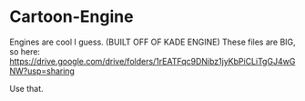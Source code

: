 # Cartoon-Engine
Engines are cool I guess. (BUILT OFF OF KADE ENGINE)
These files are BIG, so here:
https://drive.google.com/drive/folders/1rEATFqc9DNibz1jyKbPiCLiTgGJ4wGNW?usp=sharing

Use that.
